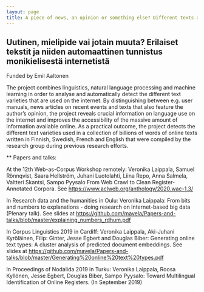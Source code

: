```yaml
---
layout: page
title: A piece of news, an opinion or something else? Different texts and their detection from the multilingual Internet
---
```


## Uutinen, mielipide vai jotain muuta? Erilaiset tekstit ja niiden automaattinen tunnistus monikielisestä internetistä

Funded by Emil Aaltonen

The project combines linguistics, natural language processing and machine learning in order to analyse and automatically detect the different text varieties that are used on the internet. By distinguishing between e.g. user manuals, news articles on recent events and texts that also feature the author’s opinion, the project reveals crucial information on language use on the internet and improves the accessibility of the massive amount of information available online. As a practical outcome, the project detects the different text varieties used in a collection of billions of words of online texts written in Finnish, Swedish, French and English that were compiled by the research group during previous research efforts. 

** Papers and talks:

At the 12th Web-as-Corpus Workshop remotely: 
Veronika Laippala, Samuel Rönnqvist, Saara Hellström, Juhani Luotolahti, Liina Repo, Anna Salmela, Valtteri Skantsi, Sampo Pyysalo
From Web Crawl to Clean Register-Annotated Corpora. See https://www.aclweb.org/anthology/2020.wac-1.3/

In Research data and the humanities in Oulu:
Veronika Laippala: From bits and numbers to explanations - doing research on Internet-based big data (Plenary talk). See slides at https://github.com/mavela/Papers-and-talks/blob/master/explaining_numbers_rdhum.pdf

In Corpus Linguistics 2019 in Cardiff:
Veronika Laippala, Aki-Juhani Kyröläinen, Filip: Ginter, Jesse Egbert and Douglas Biber: Generating online text types: A cluster analysis of predicted document embeddings. See slides at https://github.com/mavela/Papers-and-talks/blob/master/Generating%20online%20text%20types.pdf

In Proceedings of Nodalida 2019 in Turku:
Veronika Laippala, Roosa Kyllönen, Jesse Egbert, Douglas Biber, Sampo Pyysalo: Toward Multilingual Identification of Online Registers. (In September 2019)

